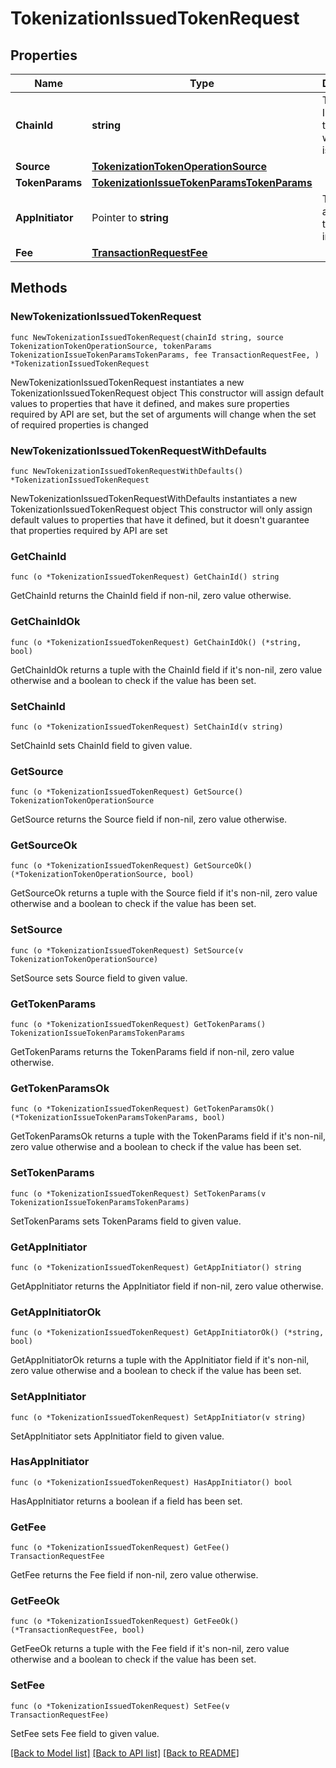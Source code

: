 # TokenizationIssuedTokenRequest

## Properties

Name | Type | Description | Notes
------------ | ------------- | ------------- | -------------
**ChainId** | **string** | The chain ID where the token will be issued. | 
**Source** | [**TokenizationTokenOperationSource**](TokenizationTokenOperationSource.md) |  | 
**TokenParams** | [**TokenizationIssueTokenParamsTokenParams**](TokenizationIssueTokenParamsTokenParams.md) |  | 
**AppInitiator** | Pointer to **string** | The address of the app initiator.  | [optional] 
**Fee** | [**TransactionRequestFee**](TransactionRequestFee.md) |  | 

## Methods

### NewTokenizationIssuedTokenRequest

`func NewTokenizationIssuedTokenRequest(chainId string, source TokenizationTokenOperationSource, tokenParams TokenizationIssueTokenParamsTokenParams, fee TransactionRequestFee, ) *TokenizationIssuedTokenRequest`

NewTokenizationIssuedTokenRequest instantiates a new TokenizationIssuedTokenRequest object
This constructor will assign default values to properties that have it defined,
and makes sure properties required by API are set, but the set of arguments
will change when the set of required properties is changed

### NewTokenizationIssuedTokenRequestWithDefaults

`func NewTokenizationIssuedTokenRequestWithDefaults() *TokenizationIssuedTokenRequest`

NewTokenizationIssuedTokenRequestWithDefaults instantiates a new TokenizationIssuedTokenRequest object
This constructor will only assign default values to properties that have it defined,
but it doesn't guarantee that properties required by API are set

### GetChainId

`func (o *TokenizationIssuedTokenRequest) GetChainId() string`

GetChainId returns the ChainId field if non-nil, zero value otherwise.

### GetChainIdOk

`func (o *TokenizationIssuedTokenRequest) GetChainIdOk() (*string, bool)`

GetChainIdOk returns a tuple with the ChainId field if it's non-nil, zero value otherwise
and a boolean to check if the value has been set.

### SetChainId

`func (o *TokenizationIssuedTokenRequest) SetChainId(v string)`

SetChainId sets ChainId field to given value.


### GetSource

`func (o *TokenizationIssuedTokenRequest) GetSource() TokenizationTokenOperationSource`

GetSource returns the Source field if non-nil, zero value otherwise.

### GetSourceOk

`func (o *TokenizationIssuedTokenRequest) GetSourceOk() (*TokenizationTokenOperationSource, bool)`

GetSourceOk returns a tuple with the Source field if it's non-nil, zero value otherwise
and a boolean to check if the value has been set.

### SetSource

`func (o *TokenizationIssuedTokenRequest) SetSource(v TokenizationTokenOperationSource)`

SetSource sets Source field to given value.


### GetTokenParams

`func (o *TokenizationIssuedTokenRequest) GetTokenParams() TokenizationIssueTokenParamsTokenParams`

GetTokenParams returns the TokenParams field if non-nil, zero value otherwise.

### GetTokenParamsOk

`func (o *TokenizationIssuedTokenRequest) GetTokenParamsOk() (*TokenizationIssueTokenParamsTokenParams, bool)`

GetTokenParamsOk returns a tuple with the TokenParams field if it's non-nil, zero value otherwise
and a boolean to check if the value has been set.

### SetTokenParams

`func (o *TokenizationIssuedTokenRequest) SetTokenParams(v TokenizationIssueTokenParamsTokenParams)`

SetTokenParams sets TokenParams field to given value.


### GetAppInitiator

`func (o *TokenizationIssuedTokenRequest) GetAppInitiator() string`

GetAppInitiator returns the AppInitiator field if non-nil, zero value otherwise.

### GetAppInitiatorOk

`func (o *TokenizationIssuedTokenRequest) GetAppInitiatorOk() (*string, bool)`

GetAppInitiatorOk returns a tuple with the AppInitiator field if it's non-nil, zero value otherwise
and a boolean to check if the value has been set.

### SetAppInitiator

`func (o *TokenizationIssuedTokenRequest) SetAppInitiator(v string)`

SetAppInitiator sets AppInitiator field to given value.

### HasAppInitiator

`func (o *TokenizationIssuedTokenRequest) HasAppInitiator() bool`

HasAppInitiator returns a boolean if a field has been set.

### GetFee

`func (o *TokenizationIssuedTokenRequest) GetFee() TransactionRequestFee`

GetFee returns the Fee field if non-nil, zero value otherwise.

### GetFeeOk

`func (o *TokenizationIssuedTokenRequest) GetFeeOk() (*TransactionRequestFee, bool)`

GetFeeOk returns a tuple with the Fee field if it's non-nil, zero value otherwise
and a boolean to check if the value has been set.

### SetFee

`func (o *TokenizationIssuedTokenRequest) SetFee(v TransactionRequestFee)`

SetFee sets Fee field to given value.



[[Back to Model list]](../README.md#documentation-for-models) [[Back to API list]](../README.md#documentation-for-api-endpoints) [[Back to README]](../README.md)


